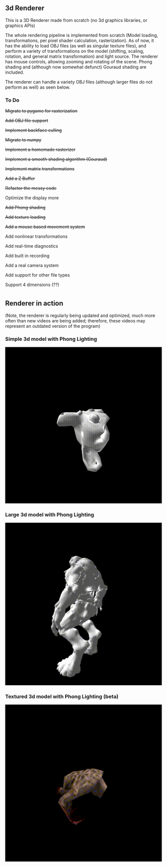 ## 3d Renderer ##
This is a 3D Renderer made from scratch (no 3d graphics libraries, or graphics APIs)

The whole rendering pipeline is implemented from scratch (Model loading, transformations, per pixel shader calculation, rasterization). 
As of now, it has the ability to load OBJ files (as well as singular texture files), and perform a variety of transformations on the model (shifting, scaling, rotation, and general matrix transformation) and light source. 
The renderer has mouse controls, allowing zooming and rotating of the scene. Phong shading and (although now somewhat defunct) Gouraud shading are included. 

The renderer can handle a variety OBJ files (although larger files do not perform as well) as seen below.

### To Do ###

~~Migrate to pygame for rasterization~~

~~Add OBJ file support~~

~~Implement backface culling~~

~~Migrate to numpy~~

~~Implement a homemade rasterizer~~

~~Implement a smooth shading algorithm (Gouraud)~~

~~Implement matrix transformations~~

~~Add a Z Buffer~~

~~Refactor the messy code~~

Optimize the display more

~~Add Phong shading~~

~~Add texture loading~~

~~Add a mouse based movement system~~

Add nonlinear transformations

Add real-time diagnostics

Add built in recording

Add a real camera system

Add support for other file types

Support 4 dimensions (??)
# #
## Renderer in action ##
(Note, the renderer is regularly being updated and optimized, much more often than new videos are being added; therefore, these videos may represent an outdated version of the program)

### Simple 3d model with Phong Lighting ###
![](https://github.com/hdsjejgh/3dRenderer/blob/c4f40e6e428deed1e48a63de79caa2acc17bc139/media/phongkey.gif)
### Large 3d model with Phong Lighting ###
![](https://github.com/hdsjejgh/3dRenderer/blob/c4f40e6e428deed1e48a63de79caa2acc17bc139/media/hellkn.gif)
### Textured 3d model with Phong Lighting (beta) ###
![](https://github.com/hdsjejgh/3dRenderer/blob/c4f40e6e428deed1e48a63de79caa2acc17bc139/media/texturesworking.gif)


